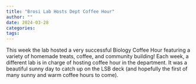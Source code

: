 ```yaml
---
title: "Brosi Lab Hosts Dept Coffee Hour"
author: ""
date: 2024-03-28
categories:
tags: 
---
```

This week the lab hosted a very successful Biology Coffee Hour featuring a variety of homemade treats, coffee, and community building! Each week, a different lab is in charge of hosting coffee hour in the department. It was a beautiful sunny day to catch up on the LSB deck (and hopefully the first of many sunny and warm coffee hours to come). 